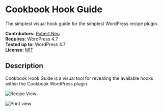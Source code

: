 # Cookbook Hook Guide

The simplest visual hook guide for the simplest WordPress recipe plugin.

__Contributors:__ [Robert Neu](https://github.com/robneu)  
__Requires:__ WordPress 4.7  
__Tested up to:__ WordPress 4.7  
__License:__ [MIT](http://wpsitecare.mit-license.org/)  

## Description ##

Cookbook Hook Guide is a visual tool for revealing the available hooks within the Cookbook WordPress plugin.

![Recipe View](https://cloud.githubusercontent.com/assets/2184093/22850353/f1457a1e-efd5-11e6-875a-0697487f00e7.jpg)

![Print view](https://cloud.githubusercontent.com/assets/2184093/22850352/f02c3104-efd5-11e6-8a67-4366f6d56491.jpg)
